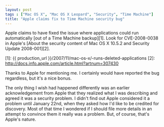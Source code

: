 ```yaml
---
layout: post
tags : ["Mac OS X", "Mac OS X Leopard", "Security", "Time Machine"]
title: "Apple claims fix to Time Machine security bug"
---
```

Apple claims to have fixed the issue where applications could run automatically [out of a Time Machine backup][1]. Look for CVE-2008-0038 in Apple's [About the security content of Mac OS X 10.5.2 and Security Update 2008-001][2].

[1]: {{ production_url }}/2007/11/mac-os-x/-runs-deleted-applications
[2]: http://docs.info.apple.com/article.html?artnum=307430

<!--more-->

Thanks to Apple for mentioning me. I certainly would have reported the bug regardless, but it's a nice bonus.

The only thing I wish had happened differently was an earlier acknowledgement from Apple that they realized what I was describing and agreed it was a security problem. I didn't find out Apple considered it a problem until January 22nd, when they asked how I'd like to be credited for discovery. Most of that time I wondered if I should file more details in an attempt to convince them it really was a problem. But, of course, that's Apple's nature.
